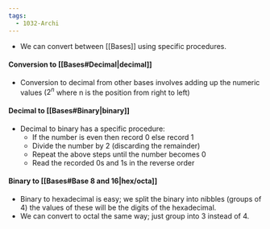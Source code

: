 ```yaml
---
tags:
  - 1032-Archi
---
```

- We can convert between [[Bases]] using specific procedures.
#### Conversion to [[Bases#Decimal|decimal]]
- Conversion to decimal from other bases involves adding up the numeric values ($2^n$ where n is the position from right to left)
#### Decimal to [[Bases#Binary|binary]]
- Decimal to binary has a specific procedure:
	- If the number is even then record 0 else record 1  
	- Divide the number by 2 (discarding the remainder)  
	- Repeat the above steps until the number becomes 0  
	- Read the recorded 0s and 1s in the reverse order
#### Binary to [[Bases#Base 8 and 16|hex/octa]]
- Binary to hexadecimal is easy; we split the binary into nibbles (groups of 4) the values of these will be the digits of the hexadecimal.
- We can convert to octal the same way; just group into 3 instead of 4.